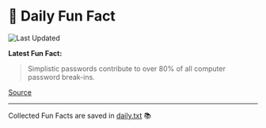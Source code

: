 # 🌟 Daily Fun Fact

![Last Updated](https://img.shields.io/badge/Last_Updated-2025_06_02-blue?style=flat-square)

**Latest Fun Fact:**

> Simplistic passwords contribute to over 80% of all computer password break-ins.

[Source](http://www.djtech.net/humor/useless_facts.htm)

---

Collected Fun Facts are saved in [daily.txt](daily.txt) 📚
